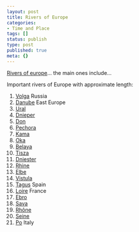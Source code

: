 ```yaml
---
layout: post
title: Rivers of Europe
categories:
- Time and Place
tags: []
status: publish
type: post
published: true
meta: {}
---
```

<a href="http://en.wikipedia.org/wiki/List_of_rivers_of_Europe">Rivers of europe</a>... the main ones include...

Important rivers of Europe with approximate length:
<ol>
	<li><a href="http://en.wikipedia.org/wiki/Volga" title="Volga" class="mw-redirect">Volga</a> Russia</li>
	<li><a href="http://en.wikipedia.org/wiki/Danube" title="Danube">Danube</a> East Europe</li>
	<li><a href="http://en.wikipedia.org/wiki/Ural_River" title="Ural River">Ural</a></li>
	<li><a href="http://en.wikipedia.org/wiki/Dnieper" title="Dnieper" class="mw-redirect">Dnieper</a></li>
	<li><a href="http://en.wikipedia.org/wiki/Don_River,_Russia" title="Don River, Russia" class="mw-redirect">Don</a></li>
	<li><a href="http://en.wikipedia.org/wiki/Pechora_River" title="Pechora River">Pechora</a></li>
	<li><a href="http://en.wikipedia.org/wiki/Kama_River" title="Kama River">Kama</a></li>
	<li><a href="http://en.wikipedia.org/wiki/Oka_River" title="Oka River">Oka</a></li>
	<li><a href="http://en.wikipedia.org/wiki/Belaya_(Aghidhel)_River" title="Belaya (Aghidhel) River" class="mw-redirect">Belaya</a></li>
	<li><a href="http://en.wikipedia.org/wiki/Tisza" title="Tisza">Tisza</a></li>
	<li><a href="http://en.wikipedia.org/wiki/Dniester" title="Dniester">Dniester</a></li>
	<li><a href="http://en.wikipedia.org/wiki/Rhine" title="Rhine">Rhine</a> </li>
	<li><a href="http://en.wikipedia.org/wiki/Elbe" title="Elbe">Elbe</a></li>
	<li><a href="http://en.wikipedia.org/wiki/Vistula" title="Vistula">Vistula</a></li>
	<li><a href="http://en.wikipedia.org/wiki/Tagus" title="Tagus">Tagus</a> Spain</li>
	<li><a href="http://en.wikipedia.org/wiki/Loire_River" title="Loire River">Loire</a> France</li>
	<li><a href="http://en.wikipedia.org/wiki/Ebro" title="Ebro">Ebro</a></li>
	<li><a href="http://en.wikipedia.org/wiki/Sava" title="Sava" class="mw-redirect">Sava</a></li>
	<li><a href="http://en.wikipedia.org/wiki/RhÃ´ne_River" title="Rhône River" class="mw-redirect">Rhône</a></li>
	<li><a href="http://en.wikipedia.org/wiki/Seine" title="Seine">Seine</a></li>
	<li><a href="http://en.wikipedia.org/wiki/Po" title="Po" class="mw-redirect">Po</a> Italy</li>
</ol>
